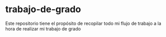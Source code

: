 # trabajo-de-grado
Este repositorio tiene el propósito de recopilar todo mi flujo de trabajo a la hora de realizar mi trabajo de grado
